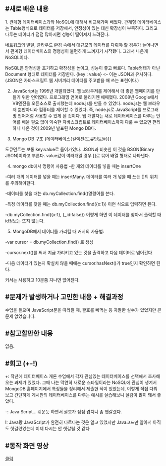 <h2>#새로 배운 내용</h2>
1. 관계형 데이터베이스과와 NoSQL에 대해서 비교해가며 배웠다.
  관계형 데이터베이스는 Table형식으로 데이터를 저장해서, 안정성이 있는 대신 확장성이 부족하다. 그리고 다루는 데이터가 점점 많아지면 성능이 떨어져서 느려진다.
  
  네트워크의 발달, 클라우드 환경 속에서 대규모의 데이터를 다뤄야 할 경우가 늘어나면서 관계형 데이터베이스의 정형성이 불편하게 느껴지기 시작했다. 그래서 나온게 NoSQL이다.
  
  NoSQL은 안정성을 포기하고 확장성을 높이고, 성능이 좋고 빠르다. Table형태가 아닌 Document 형태로 데이터를 저장한다. {key : value} <- 이는 JSON과 유사하다. 
  (JSON은 자바스크립트 웹 서버끼리 데이터를 주고받을 때 쓰는 표현이다.)
  

2. JavaScript는 1995년 개발되었다. 웹 브라우저를 제어해서 더 좋은 웹페이지를 만들기 위한 언어였다. 프로그래밍 언어로 불리기엔 애매했다. 
  2008년 Google에서 V8엔진을 오픈소스로 출시했는데 node.js를 만들 수 있었다. node.js는 웹 브라우저 뿐만아니라 컴퓨터를 제어할 수 있었다. 
  즉, node.js로 JavaScript를 프로그래밍 언어처럼 사용할 수 있게 된 것이다. 웹 개발자는 새로 데이터베이스를 다루는 언어를 배울 필요 없이 
  익숙한 자바스크립트로 데이터베이스까지 다룰 수 있으면 편리하니 나온 것이 2009년 발표된 Mongo DB다.

  3.  Mongo DB 구조
  {데이터베이스{컬렉션{도큐먼트들}}}

  도큐먼트는 보통 key:value로 들어가있다. JSON과 비슷한 이 것을 BSON(Binary JSON)이라고 부른다.
  value값이 여러개일 경우 []로 묶어 배열 형태로 나타낸다.


4. mongo db에서 명령어 사용법
  -한 개의 데이터를 넣을 때는 insertOne

  -여러 개의 데이터를 넣을 때는 insertMany. 데이터를 여러 개 넣을 때 쓰는 []의 위치를 주의해야한다.


  -데이터를 찾을 때는 db.myCollection.find()명령어를 쓴다.


  -특정 데이터를 찾을 때는 db.myCollection.find({x:1}) 이런 식으로 입력하면 된다.

  -db.myCollection.find({x:1}, {_id:false}) 이렇게 하면 이 데이터를 찾아서 출력할 때 id정보는 뜨지 않는다.


5. MongoDB에서 데이터를 가리킬 때 커서의 사용법:

  -var cursor = db.myCollection.find() 로 생성

  -cursor.next()를 써서 지금 가리키고 있는 것을 출력하고 다음 데이터로 넘어간다

  -다음 데이터가 있는지 확실치 않을 때에는 cursor.hasNext()가 true인지 확인하면 된다.

  커서는 사용하고 10분쯤 지나면 없어진다.




<h2>#문제가 발생하거나 고민한 내용 + 해결과정</h2>
  수업을 들으며 JavaScript문을 따라칠 때, 괄호를 빼먹는 등 자잘한 실수가 있었지만 큰 문제 없었습니다.

<h2>#참고할만한 내용</h2>
  없음.
    
     
<h2>#회고 (+-!)</h2>
+:  작년에 데이터베이스 개론 수업에서 각자 관심있는 데이터베이스를 선택해서 조사해오는 과제가 있었다. 그때 나는 막연히 새로운 스타일이라는 NoSQL에 관심이 생겨서 MongoDB 홈페이지에서 특징들을 정리해서 제출한 적이 있었는데, 이렇게 직접 다뤄보고 간단하게 게시판의 데이터베이스를 다루는 예시를 실습해보니 실감이 많이 돼서 좋았다.

-: Java Script... 쉬운듯 하면서 괄호가 점점 겹치니 좀 헷갈렸다. 

!:  Java랑 JavaScript가 완전히 다르다는 것은 알고 있었지만 Java코드만 알아서 아직도 헷갈렸었는데 이제 다시는 안 헷갈릴 것 같다
    
    
<h2>#동작 화면 영상</h2>
<a href="">클릭</a>
